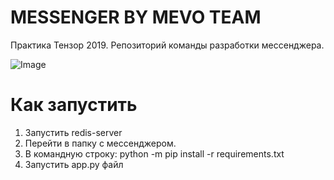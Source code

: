 # MESSENGER BY MEVO TEAM
Практика Тензор 2019. Репозиторий команды разработки мессенджера.

![Image](https://i.imgur.com/ELrVdYG.png)

# Как запустить

1. Запустить redis-server
1. Перейти в папку с мессенджером.
2. В командную строку: python -m pip install -r requirements.txt
3. Запустить app.py файл
